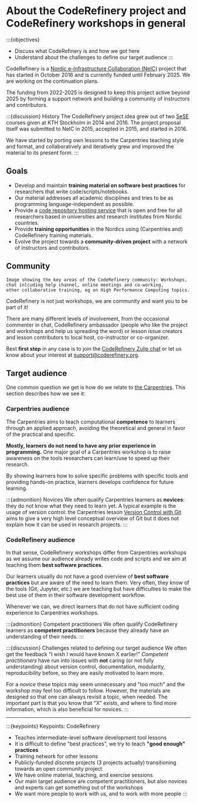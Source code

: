 # About the CodeRefinery project and CodeRefinery workshops in general

:::{objectives}
- Discuss what CodeRefinery is and how we got here
- Understand about the challenges to define our target audience
:::

CodeRefinery is a
[Nordic e-Infrastructure Collaboration (NeIC)](https://neic.no/)
project that has started in October 2016 and is currently
funded until February 2025. We are working on the continuation plans.

The funding from 2022-2025 is designed to keep this project active
beyond 2025 by forming a support network and building a community of
instructors and contributors.


:::{discussion} History
The CodeRefinery project idea grew out of two [SeSE](http://sese.nu) courses given at KTH Stockholm in 2014 and 2016.
The project proposal itself was submitted to NeIC in 2015, accepted in 2015, and started in 2016.

We have started by porting own lessons to the Carpentries teaching style and
format, and collaboratively and iteratively grew and improved the material to
its present form.
:::


## Goals

- Develop and maintain **training material on software best practices** for researchers that write code/scripts/notebooks.
- Our material addresses all academic disciplines and tries to be as programming language-independent as possible.
- Provide a [code repository hosting service](https://coderefinery.org/repository/) that is open and free
  for all researchers based in universities and research institutes from Nordic countries.
- Provide **training opportunities** in the Nordics using (Carpentries and) CodeRefinery training materials.
- Evolve the project towards a **community-driven project** with a network of instructors and contributors.


## Community

```{figure} img/community.png
Image showing the key areas of the CodeRefinery community: Workshops, chat inlcuding help channel, online meetings and co-working,
other collaborative training, eg on High Performance Computing topics.
```

CodeRefinery is not just workshops, we are community and want you to be part of it!

There are many different levels of involvement, from the occasional commenter in chat,
CodeRefinery ambassador (people who like the project and workshops and help us spreading the word) or lesson issue creators and lesson contributors to
local host, co-instructor or co-organizer.

Best **first step** in any case is to join the [CodeRefinery Zulip chat](https://coderefinery.zulipchat.com)
or let us know about your interest at support@coderefinery.org.


## Target audience

One common question we get is how do we relate to [the Carpentries](https://carpentries.org).
This section describes how we see it:


### Carpentries audience

The Carpentries aims to teach computational **competence** to learners through an applied approach,
avoiding the theoretical and general in favor of the practical and specific.

**Mostly, learners do not need to have any prior experience in programming.**
One major goal of a Carpentries workshop is to raise awareness on the tools researchers can learn/use to speed up their research.

By showing learners how to solve specific problems with specific tools and providing hands-on practice,
learners develops confidence for future learning.

:::{admonition} Novices
We often qualify Carpentries learners as **novices**: they do not know what they need to learn yet.
A typical example is the usage of version control: the Carpentries lesson
[Version Control with Git](https://swcarpentry.github.io/git-novice/)
aims to give a
very high level conceptual overview of Git but it does not explain how it can be used in research projects.
:::


### CodeRefinery audience

In that sense, CodeRefinery workshops differ from Carpentries workshops as we assume
our audience already writes code and scripts and we aim at teaching them **best software practices**.

Our learners usually do not have a good overview of **best software practices** but are aware of the need to learn them.
Very often, they know of the tools (Git, Jupyter, etc.) we are teaching
but have difficulties to make the best use of them in their software development workflow.

Whenever we can, we direct learners that do not have sufficient coding experience to Carpentries workshops.

:::{admonition} Competent practitioners
We often qualify CodeRefinery learners as **competent practitioners** because they already have an understanding of their needs.
:::

:::{discussion} Challenges related to defining our target audience
We often get the feedback "I wish I would have known X earlier!"
*Competent practitioners* have run into issues with **not** caring (or not fully understanding)
about version control, documentation, modularity, reproducibility before, so they are easily motivated to learn more.

For a *novice* these topics may seem unnecessary and "too much" and the workshop may feel too difficult to follow.
However, the materials are designed so that one can always revisit a topic, when needed.
The important part is that you know that "X" exists, and where to find more information, which is also beneficial for novices.
:::

---

:::{keypoints} Keypoints: CodeRefinery
- Teaches intermediate-level software development tool lessons
- It is difficult to define "best practices", we try to teach **"good enough" practices**
- Training network for other lessons
- Publicly-funded discrete projects (3 projects actually) transitioning towards an open community project
- We have online material, teaching, and exercise sessions
- Our main target audience are competent practitioners, but also novices and experts can get something out of the workshops
- We want more people to work with us, and to work with more people
:::
